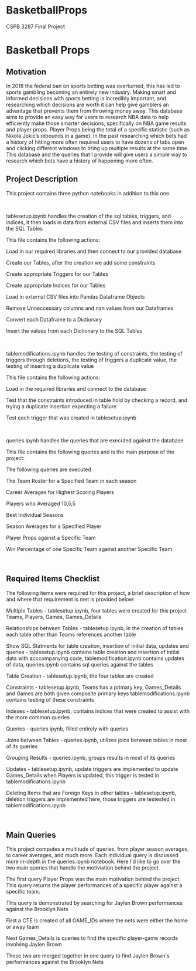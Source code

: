 # BasketballProps
CSPB 3287 Final Project
<h1> Basketball Props </h1>
<h2> Motivation </h2>
<p> In 2018 the federal ban on sports betting was overturned, this has led to sports gambling becoming an entirely new industry. Making smart and informed decisions with sports betting is incredibly important, and researching which decisions are worth it can help give gamblers an advantage that prevents them from throwing money away. This database aims to provide an easy way for users to research NBA data to help efficiently make those smarter decisions, specifically on NBA game results and player props. Player Props being the total of a specific statistic (such as Nikola Jokic’s rebounds in a game). In the past researching which bets had a history of hitting more often required users to have dozens of tabs open and clicking different windows to bring up multiple results at the same time. This database and the queries that I provide will give users a simple way to research which bets have a history of happening more often.</p>
<h2> Project Description </h2>
<p> This project contains three python notebooks in addition to this one. </p>
</br>
<p> tablesetup.ipynb handles the creation of the sql tables, triggers, and indices, it then loads in data from external CSV files and inserts them into the SQL Tables </p>
<p> This file contains the following actions: </p>
<p> Load in our required libraries and then connect to our provided database </p>
<p> Create our Tables, after the creation we add some constraints </p>
<p> Create appropriate Triggers for our Tables </p>
<p> Create appropriate Indices for our Tables </p>
<p> Load in external CSV files into Pandas Dataframe Objects </p>
<p> Remove Unneccessary columns and nan values from our Dataframes </p>
<p> Convert each Dataframe to a Dictionary </p>
<p> Insert the values from each Dictionary to the SQL Tables </p>
</br>
<p> tablemodifications.ipynb handles the testing of constraints, the testing of triggers through deletions, the testing of triggers a duplicate value, the testing of inserting a duplicate value </p>
<p> This file contains the following actions: </p>
<p> Load in the required libraries and connect to the database </p>
<p> Test that the constraints introduced in table hold by checking a record, and trying a duplicate insertion expecting a failure </p>
<p> Test each trigger that was created in tablesetup.ipynb </p>
</br>
<p> queries.ipynb handles the queries that are executed against the database </p>
<p> This file contains the following queries and is the main purpose of the project: </p>
<p> The following queries are executed </p>
<p> The Team Roster for a Specified Team in each season</p>
<p> Career Averages for Highest Scoring Players </p>
<p> Players who Averaged 10,5,5 </p>
<p> Best Individual Seasons </p>
<p> Season Averages for a Specified Player </p>
<p> Player Props against a Specific Team </p>
<p> Win Percentage of one Specific Team against another Specific Team </p>
</br>
<h2> Required Items Checklist </h2>
<p> The following items were required for this project, a brief description of how and where that requirement is met is provided below: </p>
<p> Multiple Tables -  tablesetup.ipynb, four tables were created for this project Teams, Players, Games, Games_Details </p>
<p> Relationships between Tables - tablesetup.ipynb, in the creation of tables each table other than Teams references another table </p>
<p> Show SQL Statments for table creation, insertion of initial data, updates and queries - tablesetup.ipynb contains table creation and insertion of initial data with acccompanying code, tablemodification.ipynb contains updates of data, queries.ipynb contains sql queries against the tables </p>
<p> Table Creation - tablesetup.ipynb, the four tables are created </p>
<p> Constraints - tablesetup.ipynb, Teams has a primary key, Games_Details and Games are both given composite primary keys tablemodifications.ipynb contains testing of these constraints</p>
<p> Indexes - tablesetup.ipynb, contains indices that were created to assist with the more common queries </p>
<p> Queries - queries.ipynb, filled entirely with queries </p>
<p> Joins between Tables - queries.ipynb, utilizes joins between tables in most of its queries </p>
<p> Grouping Results - queries.ipynb, groups results in most of its queries </p>
<p> Updates - tablesetup.ipynb, update triggers are implemented to update Games_Details when Players is updated, this trigger is tested in tablemodifications.ipynb </p>
<p> Deleting Items that are Foreign Keys in other tables - tablesetup.ipynb, deletion triggers are implemented here, those triggers are testested in tablemodifications.ipynb </p>
</br>
<h2> Main Queries </h2>
<p> This project computes a multitude of queries, from player season averages, to career averages, and much more. Each individual query is discussed more in-depth in the queries.ipynb notebook. Here I'd like to go over the two main queries that handle the motiviation behind the project </p>
<p> The first query Player Props was the main motivation behind the project. This query returns the player performances of a specific player against a specific team.</p> 
<p> This query is demonstrated by searching for Jaylen Brown performances against the Brooklyn Nets </p>
<p> First a CTE is created of all GAME_IDs where the nets were either the home or away team </p>
<p> Next Games_Details is queries to find the specific player-game records involving Jaylen Brown </p>
<p> These two are merged together in one query to find Jaylen Brown's performances against the Brooklyn Nets </p>

</br>
<p> 
